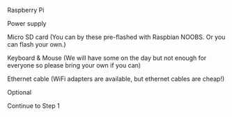 
Raspberry Pi

Power supply

Micro SD card (You can by these pre-flashed with Raspbian NOOBS. Or you can flash your own.)

Keyboard & Mouse (We will have some on the day but not enough for everyone so please bring your own if you can)

Ethernet cable (WiFi adapters are available, but ethernet cables are cheap!)

Optional

Continue to Step 1